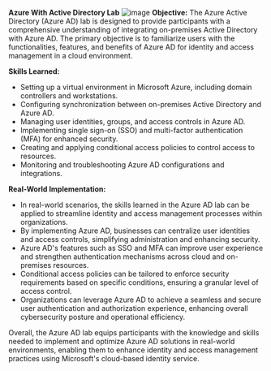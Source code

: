 **Azure With Active Directory Lab**
![image](https://github.com/Malik-444/Azure-Active-Directory-Lab/assets/151242422/bb368215-a628-4c1a-9ac1-db910e047144)
**Objective:**
The Azure Active Directory (Azure AD) lab is designed to provide participants with a comprehensive understanding of integrating on-premises Active Directory with Azure AD. The primary objective is to familiarize users with the functionalities, features, and benefits of Azure AD for identity and access management in a cloud environment.

**Skills Learned:**
- Setting up a virtual environment in Microsoft Azure, including domain controllers and workstations.
- Configuring synchronization between on-premises Active Directory and Azure AD.
- Managing user identities, groups, and access controls in Azure AD.
- Implementing single sign-on (SSO) and multi-factor authentication (MFA) for enhanced security.
- Creating and applying conditional access policies to control access to resources.
- Monitoring and troubleshooting Azure AD configurations and integrations.

**Real-World Implementation:**
- In real-world scenarios, the skills learned in the Azure AD lab can be applied to streamline identity and access management processes within organizations.
- By implementing Azure AD, businesses can centralize user identities and access controls, simplifying administration and enhancing security.
- Azure AD's features such as SSO and MFA can improve user experience and strengthen authentication mechanisms across cloud and on-premises resources.
- Conditional access policies can be tailored to enforce security requirements based on specific conditions, ensuring a granular level of access control.
- Organizations can leverage Azure AD to achieve a seamless and secure user authentication and authorization experience, enhancing overall cybersecurity posture and operational efficiency.

Overall, the Azure AD lab equips participants with the knowledge and skills needed to implement and optimize Azure AD solutions in real-world environments, enabling them to enhance identity and access management practices using Microsoft's cloud-based identity service.
